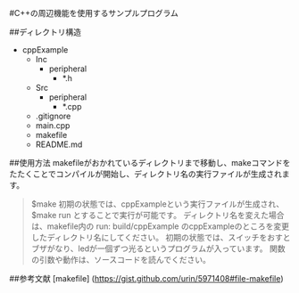 #C++の周辺機能を使用するサンプルプログラム

##ディレクトリ構造
- cppExample
  - Inc
    - peripheral
      - *.h
  - Src
    - peripheral
      - *.cpp
  - .gitignore
  - main.cpp
  - makefile
  - README.md

##使用方法
makefileがおかれているディレクトリまで移動し、makeコマンドをたたくことでコンパイルが開始し、ディレクトリ名の実行ファイルが生成されます。
> $make
初期の状態では、cppExampleという実行ファイルが生成され、
> $make run
とすることで実行が可能です。
ディレクトリ名を変えた場合は、makefile内の
> run:
>	  build/cppExample
のcppExampleのところを変更したディレクトリ名にしてください。
初期の状態では、スイッチをおすとブザがなり、ledが一個ずつ光るというプログラムが入っています。
関数の引数や動作は、ソースコードを読んでください。

##参考文献
[makefile] (https://gist.github.com/urin/5971408#file-makefile)